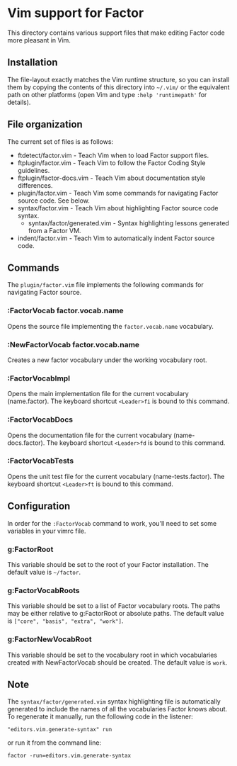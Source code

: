 Vim support for Factor
======================

This directory contains various support files that make editing Factor code
more pleasant in Vim.

## Installation

The file-layout exactly matches the Vim runtime structure,
so you can install them by copying the contents of this directory
into `~/.vim/` or the equivalent path on other platforms
(open Vim and type `:help 'runtimepath'` for details).

## File organization

The current set of files is as follows:

* ftdetect/factor.vim - Teach Vim when to load Factor support files.
* ftplugin/factor.vim - Teach Vim to follow the Factor Coding Style guidelines.
* ftplugin/factor-docs.vim - Teach Vim about documentation style differences.
* plugin/factor.vim - Teach Vim some commands for navigating Factor source code. See below.
* syntax/factor.vim - Teach Vim about highlighting Factor source code syntax.
  * syntax/factor/generated.vim - Syntax highlighting lessons generated from a Factor VM.
* indent/factor.vim - Teach Vim to automatically indent Factor source code.

## Commands

The `plugin/factor.vim` file implements the following commands for navigating Factor source.

### :FactorVocab factor.vocab.name

Opens the source file implementing the `factor.vocab.name` vocabulary.

### :NewFactorVocab factor.vocab.name

Creates a new factor vocabulary under the working vocabulary root.

### :FactorVocabImpl

Opens the main implementation file for the current vocabulary
(name.factor).  The keyboard shortcut `<Leader>fi` is bound to this command.

### :FactorVocabDocs

Opens the documentation file for the current vocabulary
(name-docs.factor).  The keyboard shortcut `<Leader>fd` is bound to this command.

### :FactorVocabTests

Opens the unit test file for the current vocabulary
(name-tests.factor).  The keyboard shortcut `<Leader>ft` is bound to this command.

## Configuration

In order for the `:FactorVocab` command to work, you'll need to set some variables in your vimrc file.

### g:FactorRoot

This variable should be set to the root of your Factor
installation. The default value is `~/factor`.

### g:FactorVocabRoots

This variable should be set to a list of Factor vocabulary roots.
The paths may be either relative to g:FactorRoot or absolute paths.
The default value is `["core", "basis", "extra", "work"]`.

### g:FactorNewVocabRoot

This variable should be set to the vocabulary root in which
vocabularies created with NewFactorVocab should be created.
The default value is `work`.

## Note

The `syntax/factor/generated.vim` syntax highlighting file
is automatically generated to include the names of all the
vocabularies Factor knows about.
To regenerate it manually, run the following code in the listener:

    "editors.vim.generate-syntax" run

or run it from the command line:

    factor -run=editors.vim.generate-syntax
